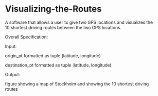 # Visualizing-the-Routes
A software that allows a user to give two GPS locations and visualizes the 10 shortest driving routes between the two GPS locations.

Overall Specification:

Input:

origin_pt formatted as tuple (latitude, longitude)

destination_pt formatted as tuple (latitude, longitude)

Output:

figure showing a map of Stockholm and showing the 10 shortest driving routes
